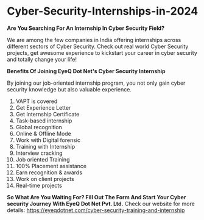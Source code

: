 # Cyber-Security-Internships-in-2024

**Are You Searching For An Internship In Cyber Security Field?**

We are among the few companies in India offering internships across different sectors of Cyber Security. Check out real world Cyber Security projects, get awesome experience to kickstart your career in cyber security and totally change your life!

**Benefits Of Joining EyeQ Dot Net's Cyber Security Internship**

By joining our job-oriented internship program, you not only gain cyber security knowledge but also valuable experience.

1. VAPT is covered
2. Get Experience Letter
3. Get Internship Certificate
4. Task-based internship
5. Global recognition
6. Online & Offline Mode
7. Work with Digital forensic
8. Training with Internship
9. Interview cracking
10. Job oriented Training
11. 100% Placement assistance
12. Earn recognition & awards
13. Work on client projects
14. Real-time projects

**So What Are You Waiting For? Fill Out The Form And Start Your Cyber security Journey With EyeQ Dot Net Pvt. Ltd.**
Check our website for more details: https://eyeqdotnet.com/cyber-security-training-and-internship
